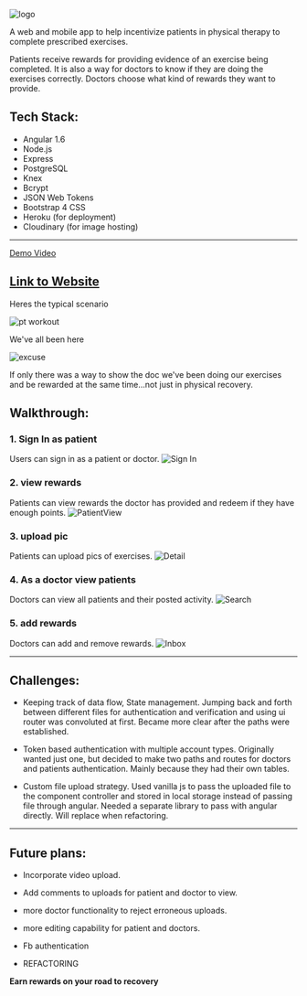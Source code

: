 
![logo](readme/recovery_logo.png)

A web and mobile app to help incentivize patients in physical therapy to complete prescribed exercises.

Patients receive rewards for providing evidence of an exercise being completed. It is also a way for doctors to know if they are doing the exercises correctly. Doctors choose what kind of rewards they want to provide.  

## Tech Stack:

- Angular 1.6
- Node.js
- Express
- PostgreSQL
- Knex
- Bcrypt
- JSON Web Tokens
- Bootstrap 4 CSS
- Heroku (for deployment)
- Cloudinary (for image hosting)

---

[Demo Video](http://slides.com/cocomjolk/deck/live#/1)

[Link to Website](https://g63-capstone.herokuapp.com/#!/)
---

Heres the typical scenario

![pt workout](readme/pt_workout.png)

We've all been here

![excuse](readme/excuse.png)

If only there was a way to show the doc we've been doing our exercises and be rewarded at the same time...not just in physical recovery.

## Walkthrough:
### 1. Sign In as patient
Users can sign in as a patient or doctor.
![Sign In](readme/user_login.png)



### 2. view rewards
Patients can view rewards the doctor has provided and redeem if they have enough points.
![PatientView](readme/user_view_rewards.png)


### 3. upload pic
Patients can upload pics of exercises.
![Detail](readme/user_upload_pic.png)


### 4. As a doctor view patients
Doctors can view all patients and their posted activity.
![Search](readme/doc_view_patients.png)


### 5. add rewards
Doctors can add and remove rewards.
![Inbox](readme/doc_add_reward.png)

---
## Challenges:

- Keeping track of data flow, State management.
  Jumping back and forth between different files for authentication and verification and using ui router was convoluted at first. Became more clear after the paths were established.

- Token based authentication with multiple account types.
  Originally wanted just one, but decided to make two paths and routes for doctors and patients authentication. Mainly because they had their own tables.

- Custom file upload strategy.
  Used vanilla js to pass the uploaded file to the component controller and stored in local storage instead of passing file through angular. Needed a separate library to pass with angular directly. Will replace when refactoring.

---
## Future plans:

- Incorporate video upload.

- Add comments to uploads for patient and doctor to view.

- more doctor functionality to reject erroneous uploads.

- more editing capability for patient and doctors.

- Fb authentication

- REFACTORING


**Earn rewards on your road to recovery**
